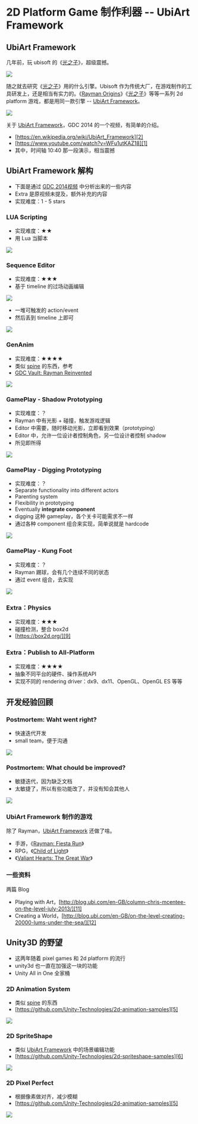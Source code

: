 # 2D Platform Game 制作利器 -- UbiArt Framework


## UbiArt Framework

几年前，玩 ubisoft 的《[光之子][3]》，超级震撼。

![](images/2019_03_10_ubiart_framework/child_of_light.png)

随之就去研究《[光之子][3]》用的什么引擎。Ubisoft 作为传统大厂，在游戏制作的工具研发上，还是相当有实力的。《[Rayman Origins][4]》《[光之子][3]》等等一系列 2d platform 游戏，都是用同一款引擎 -- [UbiArt Framework][2]。

![](images/2019_03_10_ubiart_framework/ubiart_logo.png)

关于 [UbiArt Framework][2]，GDC 2014 的一个视频，有简单的介绍。

 * [https://en.wikipedia.org/wiki/UbiArt_Framework][2]
 * [https://www.youtube.com/watch?v=WFu1utKAZ18][1]
 * 其中，时间轴 10:40 那一段演示，相当震撼


## UbiArt Framework 解构

 * 下面是通过 [GDC 2014视频][1] 中分析出来的一些内容
 * Extra 是原视频未提及，额外补充的内容
 * 实现难度：1 - 5 stars


### LUA Scripting

 * 实现难度：★★
 * 用 Lua 当脚本

![](images/2019_03_10_ubiart_framework/ubiart_lua_scripting.png)


### Sequence Editor

 * 实现难度：★★★
 * 基于 timeline 的过场动画编辑

![](images/2019_03_10_ubiart_framework/ubiart_sequence_editor_01.png)

 * 一堆可触发的 action/event
 * 然后丢到 timeline 上即可

![](images/2019_03_10_ubiart_framework/ubiart_sequence_editor_02.png)


### GenAnim

 * 实现难度：★★★★
 * 类似 [spine][7] 的东西，参考
 * [GDC Vault: Rayman Reinvented][8]

![](images/2019_03_10_ubiart_framework/ubiart_sequence_editor_02.png)


### GamePlay - Shadow Prototyping

 * 实现难度：？
 * Rayman 中有光影 + 碰撞，触发游戏逻辑
 * Editor 中需要，随时移动光影，立即看到效果（prototyping）
 * Editor 中，允许一位设计者控制角色，另一位设计者控制 shadow
 * 所见即所得

![](images/2019_03_10_ubiart_framework/ubiart_shadow_prototyping.png)


### GamePlay - Digging Prototyping

 * 实现难度：？
 * Separate functionality into different actors
 * Parenting system
 * Flexibility in prototyping
 * Eventually **integrate component**
 * digging 这种 gameplay，各个关卡可能需求不一样
 * 通过各种 component 组合来实现，简单说就是 hardcode

![](images/2019_03_10_ubiart_framework/ubiart_digging_prototyping.png)


### GamePlay - Kung Foot

 * 实现难度：？
 * Rayman 踢球，会有几个连续不同的状态
 * 通过 event 组合，去实现

![](images/2019_03_10_ubiart_framework/ubiart_kung_foot.png)


### Extra：Physics

 * 实现难度：★★★
 * 碰撞检测，整合 box2d
 * [https://box2d.org/][9]


### Extra：Publish to All-Platform

 * 实现难度：★★★★
 * 抽象不同平台的硬件、操作系统API
 * 实现不同的 rendering driver：dx9、dx11、OpenGL、OpenGL ES 等等


## 开发经验回顾


### Postmortem: Waht went right?

 * 快速迭代开发
 * small team，便于沟通

![](images/2019_03_10_ubiart_framework/postmortem_went_right.png)


### Postmortem: What chould be improved?

 * 敏捷迭代，因为缺乏文档
 * 太敏捷了，所以有些功能改了，并没有知会其他人

![](images/2019_03_10_ubiart_framework/postmortem_to_improved.png)


### UbiArt Framework 制作的游戏

除了 Rayman，[UbiArt Framework][2] 还做了啥。

 * 手游，《[Rayman: Fiesta Run][10]》
 * RPG，《[Child of Light][3]》
 * 《[Valiant Hearts: The Great War][13]》

### 一些资料

两篇 Blog

 * Playing with Art，[http://blog.ubi.com/en-GB/column-chris-mcentee-on-the-level-july-2013/][11]
 * Creating a World，[http://blog.ubi.com/en-GB/on-the-level-creating-20000-lums-under-the-sea/][12]


## Unity3D 的野望

 * 这两年随着 pixel games 和 2d platform 的流行
 * unity3d 也一直在加强这一块的功能
 * Unity All in One 全家桶


### 2D Animation System

 * 类似 [spine][7] 的东西
 * [https://github.com/Unity-Technologies/2d-animation-samples][5]

![](images/2019_03_10_ubiart_framework/unity-2d-animation-system.gif)


### 2D SpriteShape

 * 类似 [UbiArt Framework][2] 中的场景编辑功能
 * [https://github.com/Unity-Technologies/2d-spriteshape-samples][6]

![](images/2019_03_10_ubiart_framework/unity-2d-sprite-shape.gif)


### 2D Pixel Perfect

 * 根据像素做对齐，减少模糊
 * [https://github.com/Unity-Technologies/2d-animation-samples][5]

![](images/2019_03_10_ubiart_framework/unity-2d-pixel-perfect.gif)


[1]:https://www.youtube.com/watch?v=WFu1utKAZ18
[2]:https://en.wikipedia.org/wiki/UbiArt_Framework
[3]:https://en.wikipedia.org/wiki/Child_of_Light
[4]:https://en.wikipedia.org/wiki/Rayman_Origins
[5]:https://github.com/Unity-Technologies/2d-animation-samples
[6]:https://github.com/Unity-Technologies/2d-spriteshape-samples
[7]:http://en.esotericsoftware.com/
[8]:https://www.youtube.com/watch?v=p-8eNkUCvnw
[9]:https://box2d.org/
[10]:https://play.google.com/store/apps/details?id=com.ubisoft.rayman.fiestarun&hl=en
[11]:http://blog.ubi.com/en-GB/column-chris-mcentee-on-the-level-july-2013/
[12]:http://blog.ubi.com/en-GB/on-the-level-creating-20000-lums-under-the-sea/
[13]:https://en.wikipedia.org/wiki/Valiant_Hearts:_The_Great_War
